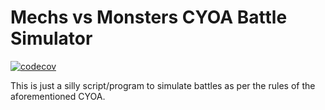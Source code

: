 # Mechs vs Monsters CYOA Battle Simulator

[![codecov](https://codecov.io/github/LCEnzo/mecha_vs_monsters_cyoa_simulator/branch/master/graph/badge.svg?token=M0Q92TTLP3)](https://codecov.io/github/LCEnzo/mecha_vs_monsters_cyoa_simulator)

This is just a silly script/program to simulate battles as per the rules of the aforementioned CYOA.

